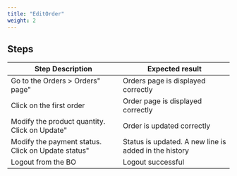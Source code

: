 ```yaml
---
title: "EditOrder"
weight: 2
---
```

## Steps
| Step Description | Expected result |
| ----- | ----- |
| Go to the Orders > Orders" page" | Orders page is displayed correctly |
| Click on the first order | Order page is displayed correctly |
| Modify the product quantity. Click on Update" | Order is updated correctly |
| Modify the payment status. Click on Update status" | Status is updated. A new line is added in the history |
| Logout from the BO | Logout successful |
